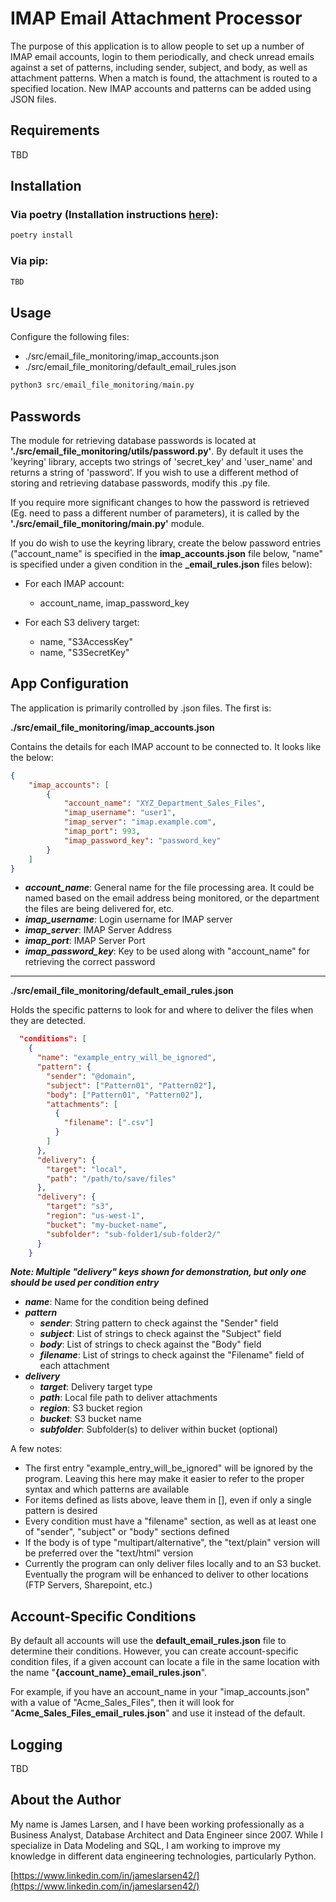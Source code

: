 # IMAP Email Attachment Processor

The purpose of this application is to allow people to set up a number of IMAP email accounts, login to them periodically, and check unread emails against a set of patterns, including sender, subject, and body, as well as attachment patterns.  When a match is found, the attachment is routed to a specified location.  New IMAP accounts and patterns can be added using JSON files.

## Requirements

TBD

## Installation

### Via poetry (Installation instructions [here](https://python-poetry.org/docs/)):

```python
poetry install
```

### Via pip:
```python
TBD
```

## Usage

Configure the following files:

* ./src/email_file_monitoring/imap_accounts.json
* ./src/email_file_monitoring/default_email_rules.json

```python
python3 src/email_file_monitoring/main.py
```

## Passwords

The module for retrieving database passwords is located at **'./src/email_file_monitoring/utils/password.py'**.  By default it uses the 'keyring' library, accepts two strings of 'secret_key' and 'user_name' and returns a string of 'password'.  If you wish to use a different method of storing and retrieving database passwords, modify this .py file.

If you require more significant changes to how the password is retrieved (Eg. need to pass a different number of parameters), it is called by the **'./src/email_file_monitoring/main.py'** module.

If you do wish to use the keyring library, create the below password entries ("account_name" is specified in the **imap_accounts.json** file below, "name" is specified under a given condition in the **_email_rules.json** files below):

* For each IMAP account:
    * account_name, imap_password_key

* For each S3 delivery target:
    * name, "S3AccessKey"
    * name, "S3SecretKey"

## App Configuration

The application is primarily controlled by .json files.  The first is:

**./src/email_file_monitoring/imap_accounts.json**

Contains the details for each IMAP account to be connected to.  It looks like the below:

``` json
{
    "imap_accounts": [
        {
            "account_name": "XYZ_Department_Sales_Files",
            "imap_username": "user1",
            "imap_server": "imap.example.com",
            "imap_port": 993,
            "imap_password_key": "password_key"
        }
    ]
}
```

* ***account_name***:  General name for the file processing area.  It could be named based on the email address being monitored, or the department the files are being delivered for, etc.
* ***imap_username***:  Login username for IMAP server
* ***imap_server***:  IMAP Server Address
* ***imap_port***:  IMAP Server Port
* ***imap_password_key***:  Key to be used along with "account_name" for retrieving the correct password

---

**./src/email_file_monitoring/default_email_rules.json**

Holds the specific patterns to look for and where to deliver the files when they are detected.

``` json
  "conditions": [
    {
      "name": "example_entry_will_be_ignored",
      "pattern": {
        "sender": "@domain",
        "subject": ["Pattern01", "Pattern02"],
        "body": ["Pattern01", "Pattern02"],
        "attachments": [
          {
            "filename": [".csv"]
          }
        ]
      },
      "delivery": {
        "target": "local",
        "path": "/path/to/save/files"
      },
      "delivery": {
        "target": "s3", 
        "region": "us-west-1",
        "bucket": "my-bucket-name", 
        "subfolder": "sub-folder1/sub-folder2/"
      }
    }
```
***Note: Multiple "delivery" keys shown for demonstration, but only one should be used per condition entry***

* ***name***:  Name for the condition being defined
* ***pattern***
    * ***sender***:  String pattern to check against the "Sender" field
    * ***subject***:  List of strings to check against the "Subject" field
    * ***body***:  List of strings to check against the "Body" field
    * ***filename***:  List of strings to check against the "Filename" field of each attachment
* ***delivery***
    * ***target***:  Delivery target type
    * ***path***:  Local file path to deliver attachments
    * ***region***:  S3 bucket region
    * ***bucket***:  S3 bucket name
    * ***subfolder***:  Subfolder(s) to deliver within bucket (optional)

A few notes:

* The first entry "example_entry_will_be_ignored" will be ignored by the program.  Leaving this here may make it easier to refer to the proper syntax and which patterns are available
* For items defined as lists above, leave them in [], even if only a single pattern is desired
* Every condition must have a "filename" section, as well as at least one of "sender", "subject" or "body" sections defined
* If the body is of type "multipart/alternative", the "text/plain" version will be preferred over the "text/html" version
* Currently the program can only deliver files locally and to an S3 bucket.  Eventually the program will be enhanced to deliver to other locations (FTP Servers, Sharepoint, etc.)

## Account-Specific Conditions

By default all accounts will use the **default_email_rules.json** file to determine their conditions.  However, you can create account-specific condition files, if a given account can locate a file in the same location with the name "**{account_name}_email_rules.json**".

For example, if you have an account_name in your "imap_accounts.json" with a value of "Acme_Sales_Files", then it will look for "**Acme_Sales_Files_email_rules.json**" and use it instead of the default.

## Logging

TBD

## About the Author

My name is James Larsen, and I have been working professionally as a Business Analyst, Database Architect and Data Engineer since 2007.  While I specialize in Data Modeling and SQL, I am working to improve my knowledge in different data engineering technologies, particularly Python.

[https://www.linkedin.com/in/jameslarsen42/](https://www.linkedin.com/in/jameslarsen42/)